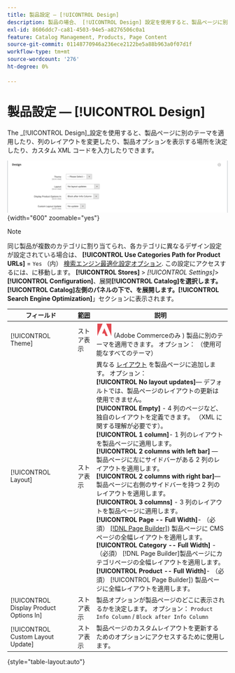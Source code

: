 ```yaml
---
title: 製品設定 — [!UICONTROL Design]
description: 製品の場合、 [!UICONTROL Design] 設定を使用すると、製品ページに別のテーマを適用し、レイアウトを変更できます。
exl-id: 8606ddc7-ca81-4503-94e5-a8276506c0a1
feature: Catalog Management, Products, Page Content
source-git-commit: 01148770946a236ece2122be5a88b963a0f07d1f
workflow-type: tm+mt
source-wordcount: '276'
ht-degree: 0%

---
```


# 製品設定 — [!UICONTROL Design]

The _[!UICONTROL Design]_設定を使用すると、製品ページに別のテーマを適用したり、列のレイアウトを変更したり、製品オプションを表示する場所を決定したり、カスタム XML コードを入力したりできます。

![デザイン](./assets/product-design-ee.png){width="600" zoomable="yes"}

>[!NOTE]
>
>同じ製品が複数のカテゴリに割り当てられ、各カテゴリに異なるデザイン設定が設定されている場合は、 **[!UICONTROL Use Categories Path for Product URLs]** = `Yes` （内） [検索エンジン最適化設定オプション](../configuration-reference/catalog/catalog.md#search-engine-optimization). この設定にアクセスするには、に移動します。  **[!UICONTROL Stores]** > _[!UICONTROL Settings]_>**[!UICONTROL Configuration]**、展開&#x200B;**[!UICONTROL Catalog]**を選択します。**[!UICONTROL Catalog]**左側のパネルの下で、を展開します。**[!UICONTROL Search Engine Optimization]**」セクションに表示されます。

| フィールド | [範囲](../getting-started/websites-stores-views.md#scope-settings) | 説明 |
|---|---|----|
| [!UICONTROL Theme] | ストア表示 | ![Adobe Commerce](../assets/adobe-logo.svg) (Adobe Commerceのみ ) 製品に別のテーマを適用できます。 オプション： （使用可能なすべてのテーマ） |
| [!UICONTROL Layout] | ストア表示 | 異なる [レイアウト](../content-design/page-layout.md) を製品ページに追加します。 オプション： <br/>**[!UICONTROL No layout updates]**— デフォルトでは、製品ページのレイアウトの更新は使用できません。<br/>**[!UICONTROL Empty]** - 4 列のページなど、独自のレイアウトを定義できます。 （XML に関する理解が必要です）。 <br/>**[!UICONTROL 1 column]**- 1 列のレイアウトを製品ページに適用します。<br/>**[!UICONTROL 2 columns with left bar]**  — 製品ページに左にサイドバーがある 2 列のレイアウトを適用します。 <br/>**[!UICONTROL 2 columns with right bar]**— 製品ページに右側のサイドバーを持つ 2 列のレイアウトを適用します。<br/>**[!UICONTROL 3 columns]** - 3 列のレイアウトを製品ページに適用します。 <br/>**[!UICONTROL Page -- Full Width]**- （必須） [[!DNL Page Builder]](../page-builder/introduction.md)) 製品ページに CMS ページの全幅レイアウトを適用します。<br/>**[!UICONTROL Category -- Full Width]** - （必須） [!DNL Page Builder]製品ページにカテゴリページの全幅レイアウトを適用します。 <br/>**[!UICONTROL Product -- Full Width]**- （必須） [!UICONTROL Page Builder]) 製品ページに全幅レイアウトを適用します。 |
| [!UICONTROL Display Product Options In] | ストア表示 | 製品オプションが製品ページのどこに表示されるかを決定します。 オプション： `Product Info Column` / `Block after Info Column` |
| [!UICONTROL Custom Layout Update] | ストア表示 | 製品ページのカスタムレイアウトを更新するためのオプションにアクセスするために使用します。 |

{style="table-layout:auto"}
